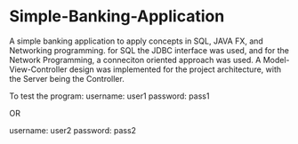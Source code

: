 # Simple-Banking-Application
A simple banking application to apply concepts in SQL, JAVA FX, and Networking programming. 
for SQL the JDBC interface was used, and for the Network Programming, a conneciton oriented approach was used. 
A Model-View-Controller design was implemented for the project architecture, with the Server being the Controller.

To test the program:
username: user1
password: pass1

OR

username: user2
password: pass2

